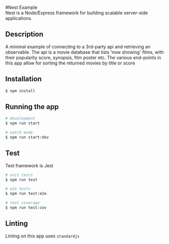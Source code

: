 #Nest Example  
Nest is a Node/Express framework for building scalable server-side applications.
## Description

A minimal example of connecting to a 3rd-party api and retrieving an observable.
The api is a movie database that lists 'now showing' films, with their popularity score, synopsis, film poster etc.
The various end-points in this app allow for sorting the returned movies by title or score

## Installation

```bash
$ npm install
```

## Running the app

```bash
# development
$ npm run start

# watch mode
$ npm run start:dev
```


## Test
Test framework is Jest
```bash
# unit tests
$ npm run test

# e2e tests
$ npm run test:e2e

# test coverage
$ npm run test:cov
```

## Linting
Linting on this app uses `standardjs`


